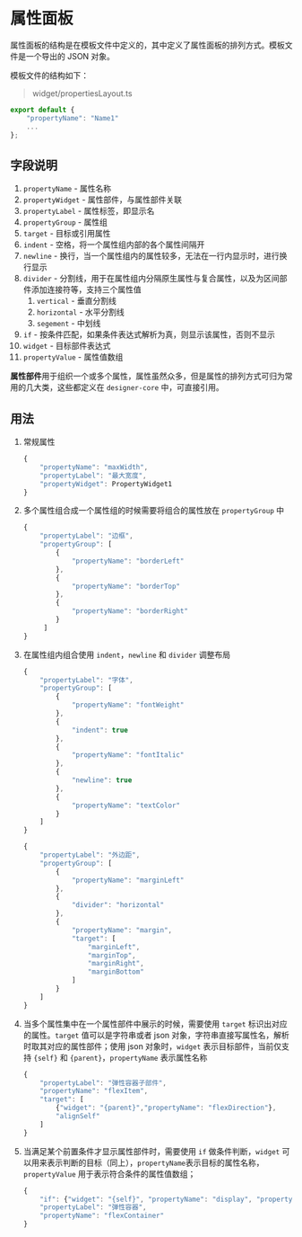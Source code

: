 # 属性面板

属性面板的结构是在模板文件中定义的，其中定义了属性面板的排列方式。模板文件是一个导出的 JSON 对象。

模板文件的结构如下：

> widget/propertiesLayout.ts

```ts
export default {
    "propertyName": "Name1"
    ...
};
```

## 字段说明

1. `propertyName` - 属性名称
2. `propertyWidget` - 属性部件，与属性部件关联
3. `propertyLabel` - 属性标签，即显示名
4. `propertyGroup` - 属性组
5. `target` - 目标或引用属性
6. `indent` - 空格，将一个属性组内部的各个属性间隔开
7. `newline` - 换行，当一个属性组内的属性较多，无法在一行内显示时，进行换行显示
8. `divider` - 分割线，用于在属性组内分隔原生属性与复合属性，以及为区间部件添加连接符等，支持三个属性值
   1. `vertical` - 垂直分割线
   2. `horizontal` - 水平分割线
   3. `segement` - 中划线
9. `if` - 按条件匹配，如果条件表达式解析为真，则显示该属性，否则不显示
10. `widget` - 目标部件表达式
11. `propertyValue` - 属性值数组

**属性部件**用于组织一个或多个属性，属性虽然众多，但是属性的排列方式可归为常用的几大类，这些都定义在 `designer-core` 中，可直接引用。

## 用法

1. 常规属性

   ```ts
   {
       "propertyName": "maxWidth",
       "propertyLabel": "最大宽度",
       "propertyWidget": PropertyWidget1
   }
   ```

2. 多个属性组合成一个属性组的时候需要将组合的属性放在 `propertyGroup` 中

   ```ts
   {
       "propertyLabel": "边框",
       "propertyGroup": [
           {
               "propertyName": "borderLeft"
           },
           {
               "propertyName": "borderTop"
           },
           {
               "propertyName": "borderRight"
           }
        ]
   }
   ```

3. 在属性组内组合使用 `indent`，`newline` 和 `divider` 调整布局

   ```ts
   {
       "propertyLabel": "字体",
       "propertyGroup": [
           {
               "propertyName": "fontWeight"
           },
           {
               "indent": true
           },
           {
               "propertyName": "fontItalic"
           },
           {
               "newline": true
           },
           {
               "propertyName": "textColor"
           }
       ]
   }
   ```

   ```ts
   {
       "propertyLabel": "外边距",
       "propertyGroup": [
           {
               "propertyName": "marginLeft"
           },
           {
               "divider": "horizontal"
           },
           {
               "propertyName": "margin",
               "target": [
                   "marginLeft",
                   "marginTop",
                   "marginRight",
                   "marginBottom"
               ]
           }
       ]
   }
   ```

4. 当多个属性集中在一个属性部件中展示的时候，需要使用 `target` 标识出对应的属性。`target` 值可以是字符串或者 json 对象，字符串直接写属性名，解析时取其对应的属性部件；使用 json 对象时，`widget` 表示目标部件，当前仅支持 `{self}` 和 `{parent}`，`propertyName` 表示属性名称

   ```ts
   {
       "propertyLabel": "弹性容器子部件",
       "propertyName": "flexItem",
       "target": [
           {"widget": "{parent}","propertyName": "flexDirection"},
           "alignSelf"
       ]
   }
   ```

5. 当满足某个前置条件才显示属性部件时，需要使用 `if` 做条件判断，`widget` 可以用来表示判断的目标（同上），`propertyName`表示目标的属性名称，`propertyValue` 用于表示符合条件的属性值数组；

   ```ts
   {
       "if": {"widget": "{self}", "propertyName": "display", "propertyValue": ["flex", "inlineFlex"]},
       "propertyLabel": "弹性容器",
       "propertyName": "flexContainer"
   }
   ```
